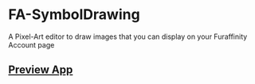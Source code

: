 # FA-SymbolDrawing
A Pixel-Art editor to draw images that you can display on your Furaffinity Account page

## [Preview App](https://midori-dragon.github.io/FA-SymbolDrawing/)
